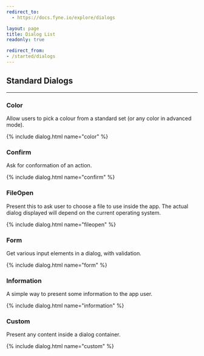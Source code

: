 ```yaml
---
redirect_to:
  - https://docs.fyne.io/explore/dialogs

layout: page
title: Dialog List
readonly: true

redirect_from:
- /started/dialogs
---
```

## Standard Dialogs

---
### Color

Allow users to pick a colour from a standard set (or any color in advanced mode).

{% include dialog.html name="color" %}

### Confirm

Ask for conformation of an action.

{% include dialog.html name="confirm" %}

### FileOpen

Present this to ask user to choose a file to use inside the app.
The actual dialog displayed will depend on the current operating system.

{% include dialog.html name="fileopen" %}

### Form

Get various input elements in a dialog, with validation.

{% include dialog.html name="form" %}

### Information

A simple way to present some information to the app user.

{% include dialog.html name="information" %}

### Custom

Present any content inside a dialog container.

{% include dialog.html name="custom" %}
